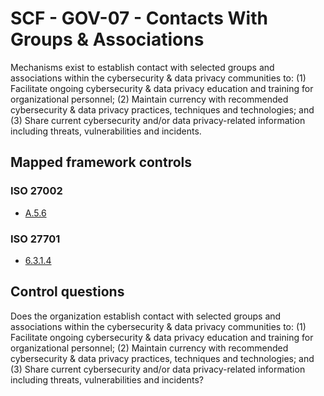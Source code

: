 # SCF - GOV-07 - Contacts With Groups & Associations
Mechanisms exist to establish contact with selected groups and associations within the cybersecurity & data privacy communities to: 
(1) Facilitate ongoing cybersecurity & data privacy education and training for organizational personnel;
(2) Maintain currency with recommended cybersecurity & data privacy practices, techniques and technologies; and
(3) Share current cybersecurity and/or data privacy-related information including threats, vulnerabilities and incidents.

## Mapped framework controls
### ISO 27002
- [A.5.6](../iso27002/a-5.md#a56)
  
### ISO 27701
- [6.3.1.4](../iso27701/6314.md)
  
## Control questions
Does the organization establish contact with selected groups and associations within the cybersecurity & data privacy communities to: 
 (1) Facilitate ongoing cybersecurity & data privacy education and training for organizational personnel;
 (2) Maintain currency with recommended cybersecurity & data privacy practices, techniques and technologies; and
 (3) Share current cybersecurity and/or data privacy-related information including threats, vulnerabilities and incidents?
  
